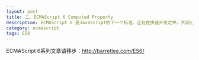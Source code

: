 ```yaml
---
layout: post
title: 二、ECMAScript 6 Computed Property
description: ECMAScript 6 是JavaScript的下一个标准，正处在快速开发之中，大部分已经完成了，预计将在2014年正式发布。
category: ecmascript
tags: ES6
---
```


ECMAScript 6系列文章请移步：<http://barretlee.com/ES6/>